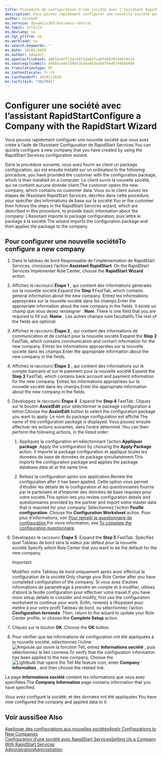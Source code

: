```yaml
---
title: Procédure de configuration d’une société avec l’assistant RapidStart | Microsoft Docs
description: Vous pouvez rapidement configurer une nouvelle société que vous avez créée à l’aide de l’Assistant Configuration de RapidStart Services.
author: SorenGP
ms.service: dynamics365-business-central
ms.topic: article
ms.devlang: na
ms.tgt_pltfrm: na
ms.workload: na
ms.search.keywords: ''
ms.date: 10/01/2020
ms.author: edupont
ms.openlocfilehash: a8631e9ff23ac9972da82fca8f45876f4467031b
ms.sourcegitcommit: ddbb5cede750df1baba4b3eab8fbed6744b5b9d6
ms.translationtype: HT
ms.contentlocale: fr-CH
ms.lasthandoff: 10/01/2020
ms.locfileid: "3917941"
---
```

# <a name="configure-a-company-with-the-rapidstart-wizard"></a><span data-ttu-id="68f51-103">Configurer une société avec l’assistant RapidStart</span><span class="sxs-lookup"><span data-stu-id="68f51-103">Configure a Company with the RapidStart Wizard</span></span>
<span data-ttu-id="68f51-104">Vous pouvez rapidement configurer une nouvelle société que vous avez créée à l’aide de l’Assistant Configuration de RapidStart Services.</span><span class="sxs-lookup"><span data-stu-id="68f51-104">You can quickly configure a new company that you have created by using the RapidStart Services configuration wizard.</span></span>

<span data-ttu-id="68f51-105">Dans la procédure suivante, vous avez fourni au client un package configuration, qui est ensuite installé sur un ordinateur.</span><span class="sxs-lookup"><span data-stu-id="68f51-105">In the following procedure, you have provided the customer with the configuration package, which is then installed on a computer.</span></span> <span data-ttu-id="68f51-106">Le client ouvre la nouvelle société, qui ne contient aucune donnée client.</span><span class="sxs-lookup"><span data-stu-id="68f51-106">The customer opens the new company, which contains no customer data.</span></span> <span data-ttu-id="68f51-107">Vous ou le client suivez les étapes de l’Assistant RapidStart Services, décrites dans cette procédure, pour spécifier des informations de base sur la société.</span><span class="sxs-lookup"><span data-stu-id="68f51-107">You or the customer then follows the steps in the RapidStart Services wizard, which are described in this procedure, to provide basic information about the company.</span></span> <span data-ttu-id="68f51-108">L’Assistant importe le package configuration, puis lettre le package à la société.</span><span class="sxs-lookup"><span data-stu-id="68f51-108">The wizard imports the configuration package and then applies the package to the company.</span></span>  

## <a name="to-configure-a-new-company"></a><span data-ttu-id="68f51-109">Pour configurer une nouvelle société</span><span class="sxs-lookup"><span data-stu-id="68f51-109">To configure a new company</span></span>  
1. <span data-ttu-id="68f51-110">Dans le tableau de bord Responsable de l’implémentation de RapidStart Services, choisissez l’action **Assistant RapidStart** .</span><span class="sxs-lookup"><span data-stu-id="68f51-110">On the RapidStart Services Implementer Role Center, choose the **RapidStart Wizard** action.</span></span>  
2. <span data-ttu-id="68f51-111">Affichez le raccourci **Étape 1** , qui contient des informations générales sur la nouvelle société.</span><span class="sxs-lookup"><span data-stu-id="68f51-111">Expand the **Step 1** FastTab, which contains general information about the new company.</span></span> <span data-ttu-id="68f51-112">Entrez les informations appropriées sur la nouvelle société dans les champs.</span><span class="sxs-lookup"><span data-stu-id="68f51-112">Enter the appropriate information about the new company in the fields.</span></span> <span data-ttu-id="68f51-113">Il existe un champ que vous devez renseigner : **Nom** .</span><span class="sxs-lookup"><span data-stu-id="68f51-113">There is one field that you are required to fill out, **Name** .</span></span> <span data-ttu-id="68f51-114">Les autres champs sont facultatifs.</span><span class="sxs-lookup"><span data-stu-id="68f51-114">The rest of the fields are optional.</span></span>  
3. <span data-ttu-id="68f51-115">Affichez le raccourci **Étape 2** , qui contient des informations de communication et de contact pour la nouvelle société.</span><span class="sxs-lookup"><span data-stu-id="68f51-115">Expand the **Step 2** FastTab, which contains communication and contact information for the new company.</span></span> <span data-ttu-id="68f51-116">Entrez les informations appropriées sur la nouvelle société dans les champs.</span><span class="sxs-lookup"><span data-stu-id="68f51-116">Enter the appropriate information about the new company in the fields.</span></span>
4. <span data-ttu-id="68f51-117">Affichez le raccourci **Étape 3** , qui contient des informations sur le compte bancaire et sur le paiement pour la nouvelle société.</span><span class="sxs-lookup"><span data-stu-id="68f51-117">Expand the **Step 3** FastTab, which contains bank account and payment information for the new company.</span></span> <span data-ttu-id="68f51-118">Entrez les informations appropriées sur la nouvelle société dans les champs.</span><span class="sxs-lookup"><span data-stu-id="68f51-118">Enter the appropriate information about the new company in the fields.</span></span>  
5. <span data-ttu-id="68f51-119">Développez le raccourci **Étape 4** .</span><span class="sxs-lookup"><span data-stu-id="68f51-119">Expand the **Step 4** FastTab.</span></span> <span data-ttu-id="68f51-120">Cliquez sur le bouton **AssistEdit** pour sélectionner le package configuration à lettrer.</span><span class="sxs-lookup"><span data-stu-id="68f51-120">Choose the **AssistEdit** button to select the configuration package you want to apply.</span></span> <span data-ttu-id="68f51-121">Le nom du package configuration est affiché.</span><span class="sxs-lookup"><span data-stu-id="68f51-121">The name of the configuration package is displayed.</span></span> <span data-ttu-id="68f51-122">Vous pouvez ensuite effectuer les actions suivantes, dans l’ordre déterminé :</span><span class="sxs-lookup"><span data-stu-id="68f51-122">You can then perform the following actions, in the listed order:</span></span>  

    1. <span data-ttu-id="68f51-123">Appliquez la configuration en sélectionnant l’action **Appliquer package** .</span><span class="sxs-lookup"><span data-stu-id="68f51-123">Apply the configuration by choosing the **Apply Package** action.</span></span> <span data-ttu-id="68f51-124">Il importe le package configuration et applique toutes les données de base de données de package simultanément.</span><span class="sxs-lookup"><span data-stu-id="68f51-124">This imports the configuration package and applies the package database data all at the same time.</span></span>  

    2. <span data-ttu-id="68f51-125">Relisez la configuration après son application.</span><span class="sxs-lookup"><span data-stu-id="68f51-125">Review the configuration after it has been applied.</span></span> <span data-ttu-id="68f51-126">Cette option vous permet d’étudier les détails de la configuration et les questionnaires fournis par le partenaire et d’importer des données de base requises pour votre société.</span><span class="sxs-lookup"><span data-stu-id="68f51-126">This option lets you review configuration details and questionnaires provided by the partner and import some master data that is required for your company.</span></span> <span data-ttu-id="68f51-127">Sélectionnez l’action **Feuille configuration** .</span><span class="sxs-lookup"><span data-stu-id="68f51-127">Choose the **Configuration Worksheet** action.</span></span> <span data-ttu-id="68f51-128">Pour plus d’informations, voir [Pour remplir le questionnaire de configuration](admin-gather-customer-setup-values.md#to-complete-the-configuration-questionnaire).</span><span class="sxs-lookup"><span data-stu-id="68f51-128">For more information, see [To complete the configuration questionnaire](admin-gather-customer-setup-values.md#to-complete-the-configuration-questionnaire).</span></span>  

6. <span data-ttu-id="68f51-129">Développez le raccourci **Étape 5** .</span><span class="sxs-lookup"><span data-stu-id="68f51-129">Expand the **Step 5** FastTab.</span></span> <span data-ttu-id="68f51-130">Spécifiez quel Tableau de bord sera la valeur par défaut pour la nouvelle société.</span><span class="sxs-lookup"><span data-stu-id="68f51-130">Specify which Role Center that you want to be the default for the new company.</span></span>  

    > [!IMPORTANT]  
    >  <span data-ttu-id="68f51-131">Modifiez votre Tableau de bord uniquement après avoir effectué la configuration de la société.</span><span class="sxs-lookup"><span data-stu-id="68f51-131">Only change your Role Center after you have completed configuration of the company.</span></span> <span data-ttu-id="68f51-132">Si vous avez d’autres informations de paramétrage à prendre en compte et à modifier, utilisez d’abord la feuille configuration pour effectuer votre travail.</span><span class="sxs-lookup"><span data-stu-id="68f51-132">If you have more setup details to consider and modify, first use the configuration worksheet to continue your work.</span></span> <span data-ttu-id="68f51-133">Enfin, revenez à l’Assistant pour mettre à jour votre profil Tableau de bord, ou sélectionnez l’action **Configuration terminée** .</span><span class="sxs-lookup"><span data-stu-id="68f51-133">Then, return to the wizard to update your Role Center profile, or choose the **Complete Setup** action.</span></span>

7. <span data-ttu-id="68f51-134">Cliquez sur le bouton **OK** .</span><span class="sxs-lookup"><span data-stu-id="68f51-134">Choose the **OK** button.</span></span>  
8. <span data-ttu-id="68f51-135">Pour vérifier que les informations de configuration ont été appliquées à la nouvelle société, sélectionnez l’icône ![Ampoule qui ouvre la fonction Tell](media/ui-search/search_small.png "Dites-moi ce que vous voulez faire"), entrez **Informations société** , puis sélectionnez le lien connexe.</span><span class="sxs-lookup"><span data-stu-id="68f51-135">To verify that the configuration information has been applied to the new company, Choose the ![Lightbulb that opens the Tell Me feature](media/ui-search/search_small.png "Tell me what you want to do") icon, enter **Company Information** , and then choose the related link.</span></span>

<span data-ttu-id="68f51-136">La page **Informations société** contient les informations que vous avez spécifiées.</span><span class="sxs-lookup"><span data-stu-id="68f51-136">The **Company Information** page contains information that you have specified.</span></span>   

<span data-ttu-id="68f51-137">Vous avez configuré la société, et des données ont été appliquées.</span><span class="sxs-lookup"><span data-stu-id="68f51-137">You have now configured the company and applied data to it.</span></span>  

## <a name="see-also"></a><span data-ttu-id="68f51-138">Voir aussi</span><span class="sxs-lookup"><span data-stu-id="68f51-138">See Also</span></span>  
[<span data-ttu-id="68f51-139">Appliquer des configurations aux nouvelles sociétés</span><span class="sxs-lookup"><span data-stu-id="68f51-139">Apply Configurations to New Companies</span></span>](admin-apply-configuration-to-new-companies.md)  
[<span data-ttu-id="68f51-140">Configuration d’une société avec RapidStart Services</span><span class="sxs-lookup"><span data-stu-id="68f51-140">Setting Up a Company With RapidStart Services</span></span>](admin-set-up-a-company-with-rapidstart.md)  
[<span data-ttu-id="68f51-141">Administration</span><span class="sxs-lookup"><span data-stu-id="68f51-141">Administration</span></span>](admin-setup-and-administration.md)
